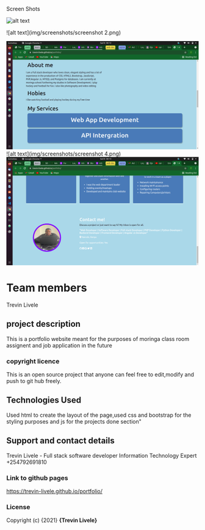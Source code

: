 Screen Shots 

![alt text](img/screenshots/screenshot1.png)

![alt text](img/screenshots/screenshot 2.png)

![alt text](img/screenshots/screenshot3.png)
![alt text](img/screenshots/screenshot 4.png)
![alt text](img/screenshots/screenshot5.png)





# Team members
Trevin Livele

## project description
This is a portfolio website meant for the purposes of moringa class room assignent 
and job application in the future

### copyright licence

This is an open source project that anyone can feel free to edit,modify and push to git hub freely.

## Technologies Used
Used html to create the layout of the page,used css and bootstrap for the styling purposes and js for the
projects done section"
## Support and contact details
Trevin Livele - Full stack software developer
Information Technology Expert
+254792691810


### Link to github pages

https://trevin-livele.github.io/portfolio/

### License
Copyright (c) {2021} **{Trevin Livele}**
  